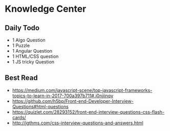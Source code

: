 # Knowledge Center

## Daily Todo
- 1 Algo Question
- 1 Puzzle
- 1 Angular Question
- 1 HTML/CSS question
- 1 JS tricky Question

## Best Read
- https://medium.com/javascript-scene/top-javascript-frameworks-topics-to-learn-in-2017-700a397b711#.j0njiinqv
- https://github.com/h5bp/Front-end-Developer-Interview-Questions#html-questions
- https://quizlet.com/28293152/front-end-interview-questions-css-flash-cards/
- http://jgthms.com/css-interview-questions-and-answers.html
